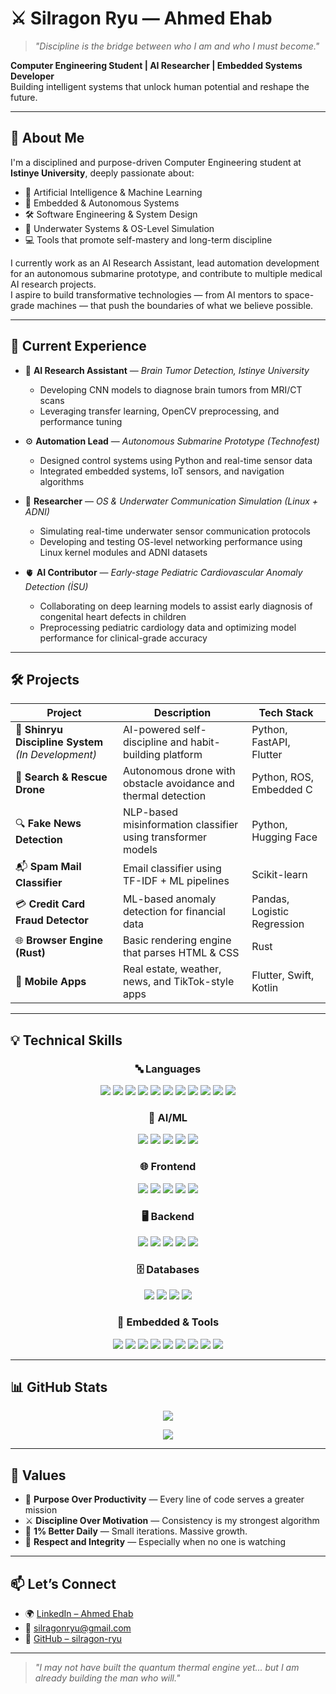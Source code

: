 # ⚔️ Silragon Ryu — Ahmed Ehab

> *"Discipline is the bridge between who I am and who I must become."*

**Computer Engineering Student | AI Researcher | Embedded Systems Developer**  
Building intelligent systems that unlock human potential and reshape the future.

---

## 👤 About Me

I'm a disciplined and purpose-driven Computer Engineering student at **Istinye University**, deeply passionate about:

- 🧠 Artificial Intelligence & Machine Learning  
- 🔧 Embedded & Autonomous Systems  
- 🛠 Software Engineering & System Design  
- 🌊 Underwater Systems & OS-Level Simulation  
- 💻 Tools that promote self-mastery and long-term discipline

I currently work as an AI Research Assistant, lead automation development for an autonomous submarine prototype, and contribute to multiple medical AI research projects.  
I aspire to build transformative technologies — from AI mentors to space-grade machines — that push the boundaries of what we believe possible.

---

## 🚀 Current Experience

- 🧠 **AI Research Assistant** — *Brain Tumor Detection, Istinye University*  
  - Developing CNN models to diagnose brain tumors from MRI/CT scans  
  - Leveraging transfer learning, OpenCV preprocessing, and performance tuning

- ⚙️ **Automation Lead** — *Autonomous Submarine Prototype (Technofest)*  
  - Designed control systems using Python and real-time sensor data  
  - Integrated embedded systems, IoT sensors, and navigation algorithms

- 🌊 **Researcher** — *OS & Underwater Communication Simulation (Linux + ADNI)*  
  - Simulating real-time underwater sensor communication protocols  
  - Developing and testing OS-level networking performance using Linux kernel modules and ADNI datasets

- 🫀 **AI Contributor** — *Early-stage Pediatric Cardiovascular Anomaly Detection (İSU)*  
  - Collaborating on deep learning models to assist early diagnosis of congenital heart defects in children  
  - Preprocessing pediatric cardiology data and optimizing model performance for clinical-grade accuracy

---

## 🛠️ Projects

| Project | Description | Tech Stack |
|--------|-------------|------------|
| 🧘 **Shinryu Discipline System** *(In Development)* | AI-powered self-discipline and habit-building platform | Python, FastAPI, Flutter |
| 📡 **Search & Rescue Drone** | Autonomous drone with obstacle avoidance and thermal detection | Python, ROS, Embedded C |
| 🔍 **Fake News Detection** | NLP-based misinformation classifier using transformer models | Python, Hugging Face |
| 📬 **Spam Mail Classifier** | Email classifier using TF-IDF + ML pipelines | Scikit-learn |
| 💳 **Credit Card Fraud Detector** | ML-based anomaly detection for financial data | Pandas, Logistic Regression |
| 🌐 **Browser Engine (Rust)** | Basic rendering engine that parses HTML & CSS | Rust |
| 📱 **Mobile Apps** | Real estate, weather, news, and TikTok-style apps | Flutter, Swift, Kotlin |

---


## 💡 Technical Skills

<div align="center">

### 🔤 Languages  
<p>
  <img src="https://img.shields.io/badge/Python-3776AB?style=for-the-badge&logo=python&logoColor=white" />
  <img src="https://img.shields.io/badge/C-00599C?style=for-the-badge&logo=c&logoColor=white" />
  <img src="https://img.shields.io/badge/C++-00599C?style=for-the-badge&logo=c%2B%2B&logoColor=white" />
  <img src="https://img.shields.io/badge/Java-ED8B00?style=for-the-badge&logo=openjdk&logoColor=white" />
  <img src="https://img.shields.io/badge/JavaScript-F7DF1E?style=for-the-badge&logo=javascript&logoColor=black" />
  <img src="https://img.shields.io/badge/TypeScript-3178C6?style=for-the-badge&logo=typescript&logoColor=white" />
  <img src="https://img.shields.io/badge/Dart-0175C2?style=for-the-badge&logo=dart&logoColor=white" />
  <img src="https://img.shields.io/badge/Go-00ADD8?style=for-the-badge&logo=go&logoColor=white" />
  <img src="https://img.shields.io/badge/Swift-FA7343?style=for-the-badge&logo=swift&logoColor=white" />
  <img src="https://img.shields.io/badge/Kotlin-7F52FF?style=for-the-badge&logo=kotlin&logoColor=white" />
  <img src="https://img.shields.io/badge/Rust-000000?style=for-the-badge&logo=rust&logoColor=white" />
</p>

### 🤖 AI/ML  
<p>
  <img src="https://img.shields.io/badge/PyTorch-EE4C2C?style=for-the-badge&logo=pytorch&logoColor=white" />
  <img src="https://img.shields.io/badge/TensorFlow-FF6F00?style=for-the-badge&logo=tensorflow&logoColor=white" />
  <img src="https://img.shields.io/badge/Scikit--learn-F7931E?style=for-the-badge&logo=scikit-learn&logoColor=white" />
  <img src="https://img.shields.io/badge/OpenCV-5C3EE8?style=for-the-badge&logo=opencv&logoColor=white" />
  <img src="https://img.shields.io/badge/HuggingFace-FFDF00?style=for-the-badge&logo=huggingface&logoColor=black" />
</p>

### 🌐 Frontend  
<p>
  <img src="https://img.shields.io/badge/HTML5-E34F26?style=for-the-badge&logo=html5&logoColor=white" />
  <img src="https://img.shields.io/badge/CSS3-1572B6?style=for-the-badge&logo=css3&logoColor=white" />
  <img src="https://img.shields.io/badge/React-20232A?style=for-the-badge&logo=react&logoColor=61DAFB" />
  <img src="https://img.shields.io/badge/Tailwind_CSS-38B2AC?style=for-the-badge&logo=tailwind-css&logoColor=white" />
  <img src="https://img.shields.io/badge/Flutter-02569B?style=for-the-badge&logo=flutter&logoColor=white" />
</p>

### 🖥 Backend  
<p>
  <img src="https://img.shields.io/badge/FastAPI-009688?style=for-the-badge&logo=fastapi&logoColor=white" />
  <img src="https://img.shields.io/badge/Django-092E20?style=for-the-badge&logo=django&logoColor=white" />
  <img src="https://img.shields.io/badge/Flask-000000?style=for-the-badge&logo=flask&logoColor=white" />
  <img src="https://img.shields.io/badge/Node.js-339933?style=for-the-badge&logo=nodedotjs&logoColor=white" />
  <img src="https://img.shields.io/badge/Express.js-000000?style=for-the-badge&logo=express&logoColor=white" />
</p>

### 🗄 Databases  
<p>
  <img src="https://img.shields.io/badge/PostgreSQL-4169E1?style=for-the-badge&logo=postgresql&logoColor=white" />
  <img src="https://img.shields.io/badge/MySQL-4479A1?style=for-the-badge&logo=mysql&logoColor=white" />
  <img src="https://img.shields.io/badge/MongoDB-47A248?style=for-the-badge&logo=mongodb&logoColor=white" />
  <img src="https://img.shields.io/badge/SQLite-003B57?style=for-the-badge&logo=sqlite&logoColor=white" />
</p>
 
### 🧩 Embedded & Tools  
<p>
  <img src="https://img.shields.io/badge/Arduino-00979D?style=for-the-badge&logo=arduino&logoColor=white" />
  <img src="https://img.shields.io/badge/STM32-03234B?style=for-the-badge&logo=stmicroelectronics&logoColor=white" />
  <img src="https://img.shields.io/badge/Raspberry_Pi-A22846?style=for-the-badge&logo=raspberry-pi&logoColor=white" />
  <img src="https://img.shields.io/badge/Git-F05032?style=for-the-badge&logo=git&logoColor=white" />
  <img src="https://img.shields.io/badge/Docker-2496ED?style=for-the-badge&logo=docker&logoColor=white" />
  <img src="https://img.shields.io/badge/Linux-FCC624?style=for-the-badge&logo=linux&logoColor=black" />
  <img src="https://img.shields.io/badge/Firebase-FFCA28?style=for-the-badge&logo=firebase&logoColor=black" />
  <img src="https://img.shields.io/badge/Jupyter-F37626?style=for-the-badge&logo=jupyter&logoColor=white" />
  <img src="https://img.shields.io/badge/VS_Code-007ACC?style=for-the-badge&logo=visual-studio-code&logoColor=white" />
</p>


</div>


---

## 📊 GitHub Stats

<p align="center">
  <img src="https://github-readme-stats.vercel.app/api?username=silragon-ryu&show_icons=true&theme=tokyonight" />
</p>
<p align="center">
  <img src="https://github-readme-stats.vercel.app/api/top-langs/?username=silragon-ryu&layout=compact&theme=tokyonight" />
</p>

---


## 🧭 Values

- 🎯 **Purpose Over Productivity** — Every line of code serves a greater mission  
- ⚔️ **Discipline Over Motivation** — Consistency is my strongest algorithm  
- 🌱 **1% Better Daily** — Small iterations. Massive growth.  
- 🤝 **Respect and Integrity** — Especially when no one is watching

---

## 📫 Let’s Connect

- 🌍 [LinkedIn – Ahmed Ehab](https://linkedin.com/in/ahmed-ehab-992920344)  
- 💌 silragonryu@gmail.com  
- 🧠 [GitHub – silragon-ryu](https://github.com/silragon-ryu)

---

> *"I may not have built the quantum thermal engine yet... but I am already building the man who will."*
